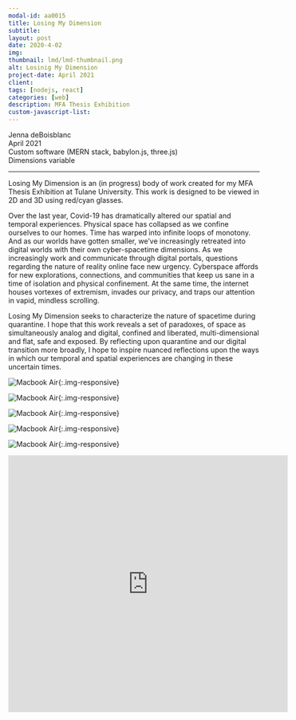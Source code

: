 ```yaml
---
modal-id: aa0015
title: Losing My Dimension
subtitle:
layout: post
date: 2020-4-02
img:
thumbnail: lmd/lmd-thumbnail.png
alt: Losinig My Dimension
project-date: April 2021
client: 
tags: [nodejs, react]
categories: [web]
description: MFA Thesis Exhibition
custom-javascript-list:
---
```


Jenna deBoisblanc  
April 2021  
Custom software (MERN stack, babylon.js, three.js)   
Dimensions variable  

---

Losing My Dimension is an (in progress) body of work created for my MFA Thesis Exhibition at Tulane University. This work is designed to be viewed in 2D and 3D using red/cyan glasses.

Over the last year, Covid-19 has dramatically altered our spatial and temporal experiences.  Physical space has collapsed as we confine ourselves to our homes. Time has warped into infinite loops of monotony. And as our worlds have gotten smaller, we’ve increasingly retreated into digital worlds with their own cyber-spacetime dimensions. As we increasingly work and communicate through digital portals, questions regarding the nature of reality online face new urgency. Cyberspace affords for new explorations, connections, and communities that keep us sane in a time of isolation and physical confinement. At the same time, the internet houses vortexes of extremism, invades our privacy, and traps our attention in vapid, mindless scrolling. 

Losing My Dimension seeks to characterize the nature of spacetime during quarantine. I hope that this work reveals a set of paradoxes, of space as simultaneously analog and digital, confined and liberated, multi-dimensional and flat, safe and exposed. By reflecting upon quarantine and our digital transition more broadly, I hope to inspire nuanced reflections upon the ways in which our temporal and spatial experiences are changing in these uncertain times.
  

![Macbook Air]({{site.url}}/img/portfolio/lmd/1.png){:.img-responsive}

![Macbook Air]({{site.url}}/img/portfolio/lmd/5.png){:.img-responsive}

![Macbook Air]({{site.url}}/img/portfolio/lmd/2.png){:.img-responsive}

![Macbook Air]({{site.url}}/img/portfolio/lmd/3.png){:.img-responsive}

![Macbook Air]({{site.url}}/img/portfolio/lmd/6.png){:.img-responsive}

<div class="embed-responsive embed-responsive-16by9">
<iframe width="560" height="515" src="https://www.youtube.com/embed/xhFYYC_hlX8" frameborder="0" allow="autoplay; encrypted-media" allowfullscreen></iframe>
</div>